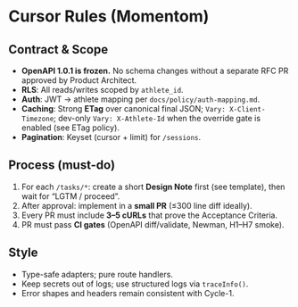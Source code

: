 # Cursor Rules (Momentom)

## Contract & Scope
- **OpenAPI 1.0.1 is frozen.** No schema changes without a separate RFC PR approved by Product Architect.
- **RLS**: All reads/writes scoped by `athlete_id`.
- **Auth**: JWT → athlete mapping per `docs/policy/auth-mapping.md`.
- **Caching**: Strong **ETag** over canonical final JSON; `Vary: X-Client-Timezone`; dev-only `Vary: X-Athlete-Id` when the override gate is enabled (see ETag policy).
- **Pagination**: Keyset (cursor + limit) for `/sessions`.

## Process (must-do)
1) For each `/tasks/*`: create a short **Design Note** first (see template), then wait for “LGTM / proceed”.
2) After approval: implement in a **small PR** (≤300 line diff ideally).
3) Every PR must include **3–5 cURLs** that prove the Acceptance Criteria.
4) PR must pass **CI gates** (OpenAPI diff/validate, Newman, H1–H7 smoke).

## Style
- Type-safe adapters; pure route handlers.
- Keep secrets out of logs; use structured logs via `traceInfo()`.
- Error shapes and headers remain consistent with Cycle-1.